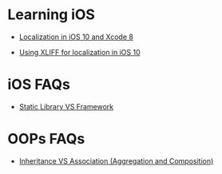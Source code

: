 # Learning iOS

* [Localization in iOS 10 and Xcode 8](https://github.com/AnirudhDas/AniruddhaDas.github.io/blob/master/iOS/Localization/Localization.md)

* [Using XLIFF for localization in iOS 10](https://github.com/AnirudhDas/AniruddhaDas.github.io/blob/master/iOS/Using%20Xliff/Using%20XLIFF%20for%20localization%20in%20iOS%2010.md)

# iOS FAQs

* [Static Library VS Framework](https://github.com/AnirudhDas/AniruddhaDas.github.io/blob/master/FAQs/Static%20Library%20VS%20Frameworks.md)

# OOPs FAQs

* [Inheritance VS Association (Aggregation and Composition)](https://github.com/AnirudhDas/AniruddhaDas.github.io/blob/master/OOPs%20FAQs/Inheritance%20VS%20Association%20(Aggregation%20and%20Composition).md)